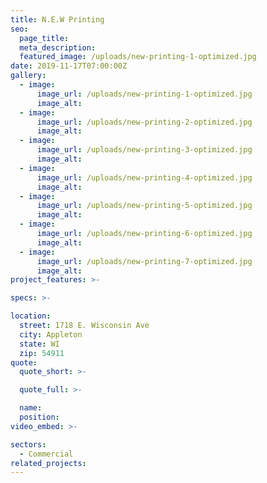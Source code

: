 ```yaml
---
title: N.E.W Printing
seo:
  page_title:
  meta_description:
  featured_image: /uploads/new-printing-1-optimized.jpg
date: 2019-11-17T07:00:00Z
gallery: 
  - image: 
      image_url: /uploads/new-printing-1-optimized.jpg
      image_alt:
  - image: 
      image_url: /uploads/new-printing-2-optimized.jpg
      image_alt:
  - image: 
      image_url: /uploads/new-printing-3-optimized.jpg
      image_alt:
  - image: 
      image_url: /uploads/new-printing-4-optimized.jpg
      image_alt:
  - image: 
      image_url: /uploads/new-printing-5-optimized.jpg
      image_alt:
  - image: 
      image_url: /uploads/new-printing-6-optimized.jpg
      image_alt:
  - image: 
      image_url: /uploads/new-printing-7-optimized.jpg
      image_alt:
project_features: >-

specs: >-

location:
  street: 1718 E. Wisconsin Ave
  city: Appleton
  state: WI
  zip: 54911
quote:
  quote_short: >-

  quote_full: >-

  name: 
  position: 
video_embed: >-

sectors:
  - Commercial
related_projects: 
---
```


